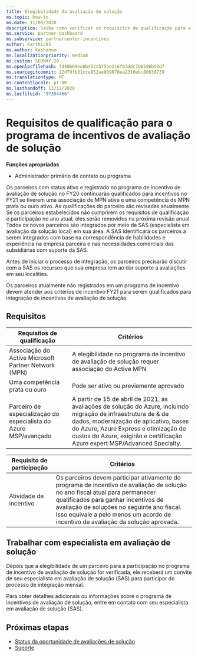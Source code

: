 ```yaml
---
title: Elegibilidade da avaliação de solução
ms.topic: how-to
ms.date: 11/09/2020
description: Saiba como verificar os requisitos de qualificação para a participação no programa de incentivos de avaliação de solução.
ms.service: partner-dashboard
ms.subservice: partnercenter-incentives
author: Karthic83
ms.author: kashanum
ms.localizationpriority: medium
ms.custom: SEOMAY.20
ms.openlocfilehash: 7d40b09ee8b452cb75be216f83ddc700596b93d7
ms.sourcegitcommit: 22d79fb31cce852ae809078ea2310ebc80030739
ms.translationtype: MT
ms.contentlocale: pt-BR
ms.lasthandoff: 12/12/2020
ms.locfileid: "97354466"
---
```

# <a name="eligibility-requirements-for-the-solution-assessment-incentives-program"></a>Requisitos de qualificação para o programa de incentivos de avaliação de solução

**Funções apropriadas**

- Administrador primário de contato ou programa

Os parceiros com status ativo e registrado no programa de incentivo de avaliação de solução no FY20 continuarão qualificados para incentivos no FY21 se tiverem uma associação de MPN ativa e uma competência de MPN prata ou ouro ativo. As qualificações do parceiro são revisadas anualmente. Se os parceiros estabelecidos não cumprirem os requisitos de qualificação e participação no ano atual, eles serão removidos na próxima revisão anual. Todos os novos parceiros são integrados por meio da SAS (especialista em avaliação da solução local) em sua área. A SAS identificará os parceiros a serem integrados com base na correspondência de habilidades e experiência na empresa parceira e nas necessidades comerciais das subsidiárias com suporte da SAS.

Antes de iniciar o processo de integração, os parceiros precisarão discutir com a SAS os recursos que sua empresa tem ao dar suporte a avaliações em seu localities.

Os parceiros atualmente não registrados em um programa de incentivo devem atender aos critérios de incentivo FY21 para serem qualificados para integração de incentivos de avaliação de solução.

## <a name="requirements"></a>Requisitos

|**Requisitos de qualificação**|**Critérios**|
|-----------------------|------------------|
|Associação do Active Microsoft Partner Network (MPN)|A elegibilidade no programa de incentivo de avaliação de solução requer associação do Active MPN|
|Uma competência prata ou ouro|Pode ser ativo ou previamente aprovado|
|Parceiro de especialização do especialista do Azure MSP/avançado|A partir de 15 de abril de 2021, as avaliações de solução do Azure, incluindo migração de infraestrutura de & de dados, modernização de aplicativo, bases do Azure, Azure Express e otimização de custos do Azure, exigirão e certificação Azure expert MSP/Advanced Specialty.|

|**Requisito de participação**|**Critérios**|
|-------------------------|-------------------------------------|
|Atividade de incentivo|Os parceiros devem participar ativamente do programa de incentivo de avaliação de solução no ano fiscal atual para permanecer qualificados para ganhar incentivos de avaliação de soluções no seguinte ano fiscal. Isso equivale a pelo menos um acordo de incentivo de avaliação da solução aprovada.|

## <a name="work-with-solution-assessment-specialist"></a>Trabalhar com especialista em avaliação de solução

Depois que a elegibilidade de um parceiro para a participação no programa de incentivo de avaliação de solução for verificada, ele receberá um convite de seu especialista em avaliação de solução (SAS) para participar do processo de integração mensal.

Para obter detalhes adicionais ou informações sobre o programa de incentivos de avaliação de solução, entre em contato com seu especialista em avaliação de solução (SAS).

## <a name="next-steps"></a>Próximas etapas

- [Status da oportunidade de avaliações de solução](chip-solution-assessment.md)
- [Suporte](report-problems-with-partner-center.md)









